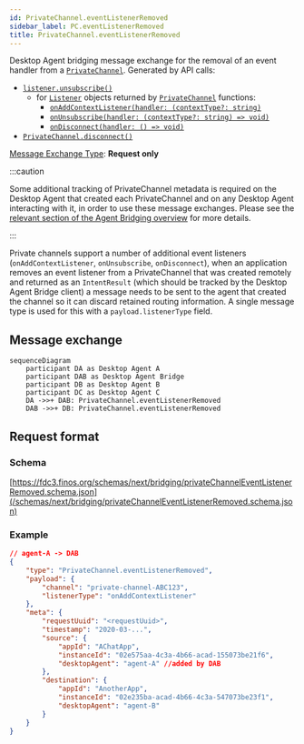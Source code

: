 ```yaml
---
id: PrivateChannel.eventListenerRemoved
sidebar_label: PC.eventListenerRemoved
title: PrivateChannel.eventListenerRemoved
---
```


Desktop Agent bridging message exchange for the removal of an event handler from a [`PrivateChannel`](../../api/ref/PrivateChannel). Generated by API calls:

- [`listener.unsubscribe()`](../../api/ref/Types#listener)
  - for [`Listener`](../../api/ref/Types#listener) objects returned by [`PrivateChannel`](../../api/ref/PrivateChannel) functions:
    - [`onAddContextListener(handler: (contextType?: string)`](../../api/ref/PrivateChannel#onaddcontextlistener)
    - [`onUnsubscribe(handler: (contextType?: string) => void)`](../../api/ref/PrivateChannel#onunsubscribe)
    - [`onDisconnect(handler: () => void)`](../../api/ref/PrivateChannel#ondisconnect)
- [`PrivateChannel.disconnect()`](../../api/ref/PrivateChannel#disconnect)

[Message Exchange Type](../spec#individual-message-exchanges): **Request only**

:::caution

Some additional tracking of PrivateChannel metadata is required on the Desktop Agent that created each PrivateChannel and on any Desktop Agent interacting with it, in order to use these message exchanges. Please see the [relevant section of the Agent Bridging overview](../spec#privatechannels) for more details.

:::

Private channels support a number of additional event listeners (`onAddContextListener`, `onUnsubscribe`, `onDisconnect`), when an application removes an event listener from a PrivateChannel that was created remotely and returned as an `IntentResult` (which should be tracked by the Desktop Agent Bridge client) a message needs to be sent to the agent that created the channel so it can discard retained routing information. A single message type is used for this with a `payload.listenerType` field.

## Message exchange

```mermaid
sequenceDiagram
    participant DA as Desktop Agent A
    participant DAB as Desktop Agent Bridge
    participant DB as Desktop Agent B
    participant DC as Desktop Agent C
    DA ->>+ DAB: PrivateChannel.eventListenerRemoved
    DAB ->>+ DB: PrivateChannel.eventListenerRemoved
```

## Request format

### Schema

[https://fdc3.finos.org/schemas/next/bridging/privateChannelEventListenerRemoved.schema.json](/schemas/next/bridging/privateChannelEventListenerRemoved.schema.json)

### Example

```json
// agent-A -> DAB
{
    "type": "PrivateChannel.eventListenerRemoved",
    "payload": {
        "channel": "private-channel-ABC123",
        "listenerType": "onAddContextListener"
    },
    "meta": {
        "requestUuid": "<requestUuid>",
        "timestamp": "2020-03-...",
        "source": {
            "appId": "AChatApp",
            "instanceId": "02e575aa-4c3a-4b66-acad-155073be21f6",
            "desktopAgent": "agent-A" //added by DAB
        },
        "destination": {
            "appId": "AnotherApp",
            "instanceId": "02e235ba-acad-4b66-4c3a-547073be23f1",
            "desktopAgent": "agent-B"
        }
    }
}
```
